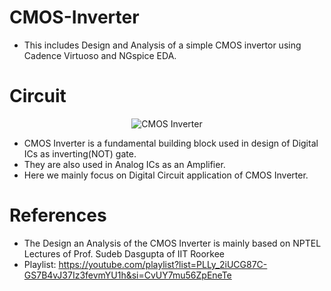 # CMOS-Inverter
- This includes Design and Analysis of a simple CMOS invertor using Cadence Virtuoso and NGspice EDA.

# Circuit
<p align="center">
  <img src="https://github.com/chennakeshavadasa/CMOS-Inverter/assets/123294639/ae2d444a-fbad-47ab-8c0c-07a17661e63e" alt="CMOS Inverter">
</p>

- CMOS Inverter is a fundamental building block used in design of Digital ICs as inverting(NOT) gate.
- They are also used in Analog ICs as an Amplifier.
- Here we mainly focus on Digital Circuit application of CMOS Inverter.

# References
- The Design an Analysis of the CMOS Inverter is mainly based on NPTEL Lectures of Prof. Sudeb Dasgupta of IIT Roorkee
- Playlist: https://youtube.com/playlist?list=PLLy_2iUCG87C-GS7B4vJ37Iz3fevmYU1h&si=CvUY7mu56ZpEneTe

